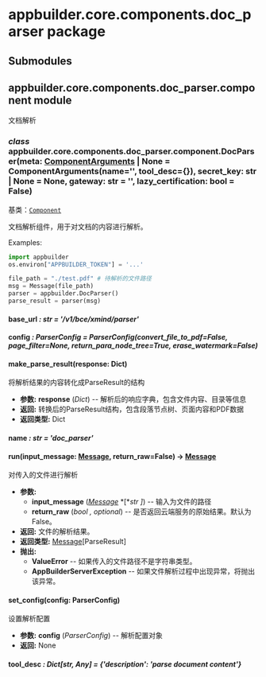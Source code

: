 # appbuilder.core.components.doc_parser package

## Submodules

## appbuilder.core.components.doc_parser.component module

文档解析

### *class* appbuilder.core.components.doc_parser.component.DocParser(meta: [ComponentArguments](appbuilder.core.md#appbuilder.core.component.ComponentArguments) | None = ComponentArguments(name='', tool_desc={}), secret_key: str | None = None, gateway: str = '', lazy_certification: bool = False)

基类：[`Component`](appbuilder.core.md#appbuilder.core.component.Component)

文档解析组件，用于对文档的内容进行解析。

Examples:

```python
import appbuilder
os.environ["APPBUILDER_TOKEN"] = '...'

file_path = "./test.pdf" # 待解析的文件路径
msg = Message(file_path)
parser = appbuilder.DocParser()
parse_result = parser(msg)
```

#### base_url *: str* *= '/v1/bce/xmind/parser'*

#### config *: ParserConfig* *= ParserConfig(convert_file_to_pdf=False, page_filter=None, return_para_node_tree=True, erase_watermark=False)*

#### make_parse_result(response: Dict)

将解析结果的内容转化成ParseResult的结构

* **参数:**
  **response** (*Dict*) -- 解析后的响应字典，包含文件内容、目录等信息
* **返回:**
  转换后的ParseResult结构，包含段落节点树、页面内容和PDF数据
* **返回类型:**
  Dict

#### name *: str* *= 'doc_parser'*

#### run(input_message: [Message](appbuilder.core.md#appbuilder.core.message.Message), return_raw=False) → [Message](appbuilder.core.md#appbuilder.core.message.Message)

对传入的文件进行解析

* **参数:**
  * **input_message** ([*Message*](appbuilder.core.md#appbuilder.core.message.Message) *[**str* *]*) -- 输入为文件的路径
  * **return_raw** (*bool* *,* *optional*) -- 是否返回云端服务的原始结果。默认为False。
* **返回:**
  文件的解析结果。
* **返回类型:**
  [Message](appbuilder.core.md#appbuilder.core.message.Message)[ParseResult]
* **抛出:**
  * **ValueError** -- 如果传入的文件路径不是字符串类型。
  * **AppBuilderServerException** -- 如果文件解析过程中出现异常，将抛出该异常。

#### set_config(config: ParserConfig)

设置解析配置

* **参数:**
  **config** (*ParserConfig*) -- 解析配置对象
* **返回:**
  None

#### tool_desc *: Dict[str, Any]* *= {'description': 'parse document content'}*
